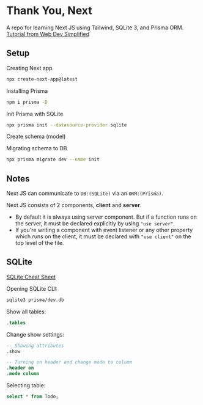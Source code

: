 # Thank You, Next

A repo for learning Next JS using Tailwind, SQLite 3, and Prisma ORM. [Tutorial from Web Dev Simplified](https://youtu.be/NgayZAuTgwM)

## Setup

Creating Next app
```bash
npx create-next-app@latest
```

Installing Prisma
```bash
npm i prisma -D
```

Init Prisma with SQLite
```bash
npx prisma init --datasource-provider sqlite
```

Create schema (model)

Migrating schema to DB
```bash
npx prisma migrate dev --name init
```

## Notes

Next JS can communicate to `DB:(SQLite)` via an `ORM:(Prisma)`.

Next JS consists of 2 components, **client** and **server**.

- By default it is always using server component. But if a function runs on the server, it must be declared explicitly by using `"use server"`.
- If you're writing a component with event listener or any other property which runs on the client, it must be declared with `"use client"` on the top level of the file.

## SQLite

[SQLite Cheat Sheet](https://www.sqlitetutorial.net/sqlite-cheat-sheet/)

Opening SQLite CLI:
```bash
sqlite3 prisma/dev.db
```

Show all tables:
```sql
.tables
```

Change show settings:
```sql
-- Showing attributes
.show 

-- Turning on header and change mode to column
.header on
.mode column
```

Selecting table:
```sql
select * from Todo;
```
